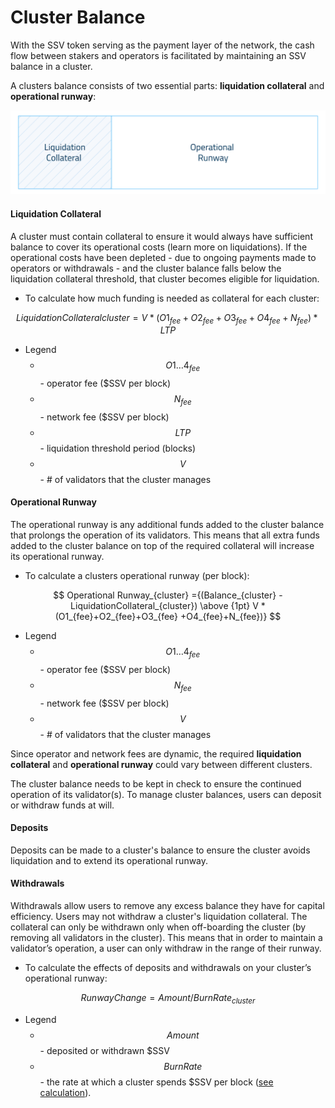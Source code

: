 # Cluster Balance

With the SSV token serving as the payment layer of the network, the cash flow between stakers and operators is facilitated by maintaining an SSV balance in a cluster.

A clusters balance consists of two essential parts: **liquidation collateral** and **operational runway**:

![](<../../../.gitbook/assets/0 (1).png>)

#### Liquidation Collateral <a href="#_p0nuzyj2dr8h" id="_p0nuzyj2dr8h"></a>

A cluster must contain collateral to ensure it would always have sufficient balance to cover its operational costs (learn more on liquidations). If the operational costs have been depleted - due to ongoing payments made to operators or withdrawals - and the cluster balance falls below the liquidation collateral threshold, that cluster becomes eligible for liquidation.

* To calculate how much funding is needed as collateral for each cluster:

$$
Liquidation Collateralcluster=V* (O1_{fee}+O2_{fee}+O3_{fee} +O4_{fee}+N_{fee})*LTP
$$

* Legend
  * $$O1\dots4_{fee}$$ - operator fee ($SSV per block)
  * $$N_{fee}$$- network fee ($SSV per block)
  * $$LTP$$- liquidation threshold period (blocks)
  * $$V$$- # of validators that the cluster manages

#### Operational Runway <a href="#_4d33wiukw2ss" id="_4d33wiukw2ss"></a>

The operational runway is any additional funds added to the cluster balance that prolongs the operation of its validators. This means that all extra funds added to the cluster balance on top of the required collateral will increase its operational runway.

* To calculate a clusters operational runway (per block):

$$
Operational Runway_{cluster} ={(Balance_{cluster} -LiquidationCollateral_{cluster}) \above {1pt} V * (O1_{fee}+O2_{fee}+O3_{fee} +O4_{fee}+N_{fee})}
$$

* Legend
  * $$O1\dots4_{fee}$$ - operator fee ($SSV per block)
  * $$N_{fee}$$- network fee ($SSV per block)
  * $$V$$- # of validators that the cluster manages

Since operator and network fees are dynamic, the required **liquidation collateral** and **operational runway** could vary between different clusters.

The cluster balance needs to be kept in check to ensure the continued operation of its validator(s). To manage cluster balances, users can deposit or withdraw funds at will.

#### Deposits <a href="#_2a5wkxdov2fm" id="_2a5wkxdov2fm"></a>

Deposits can be made to a cluster's balance to ensure the cluster avoids liquidation and to extend its operational runway.

#### Withdrawals <a href="#_geljnqrbr73h" id="_geljnqrbr73h"></a>

Withdrawals allow users to remove any excess balance they have for capital efficiency. Users may not withdraw a cluster's liquidation collateral. The collateral can only be withdrawn only when off-boarding the cluster (by removing all validators in the cluster). This means that in order to maintain a validator’s operation, a user can only withdraw in the range of their runway.

* To calculate the effects of deposits and withdrawals on your cluster’s operational runway:

$$
Runway Change =Amount / Burn Rate_{cluster}
$$

* Legend
  * $$Amount$$- deposited or withdrawn $SSV
  * $$Burn Rate$$- the rate at which a cluster spends $SSV per block ([see calculation](../../protocol-overview/tokenomics/liquidations.md#burn-rate)).
